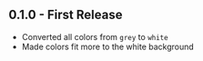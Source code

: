 ## 0.1.0 - First Release
* Converted all colors from `grey` to `white`
* Made colors fit more to the white background

